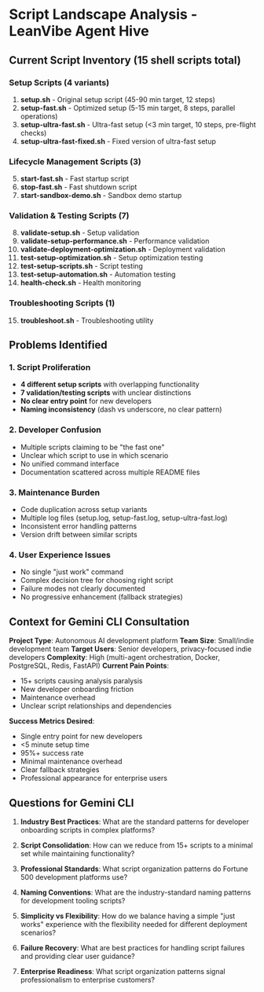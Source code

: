 # Script Landscape Analysis - LeanVibe Agent Hive

## Current Script Inventory (15 shell scripts total)

### Setup Scripts (4 variants)
1. **setup.sh** - Original setup script (45-90 min target, 12 steps)
2. **setup-fast.sh** - Optimized setup (5-15 min target, 8 steps, parallel operations)
3. **setup-ultra-fast.sh** - Ultra-fast setup (<3 min target, 10 steps, pre-flight checks)
4. **setup-ultra-fast-fixed.sh** - Fixed version of ultra-fast setup

### Lifecycle Management Scripts (3)
5. **start-fast.sh** - Fast startup script
6. **stop-fast.sh** - Fast shutdown script
7. **start-sandbox-demo.sh** - Sandbox demo startup

### Validation & Testing Scripts (7)
8. **validate-setup.sh** - Setup validation
9. **validate-setup-performance.sh** - Performance validation
10. **validate-deployment-optimization.sh** - Deployment validation
11. **test-setup-optimization.sh** - Setup optimization testing
12. **test-setup-scripts.sh** - Script testing
13. **test-setup-automation.sh** - Automation testing
14. **health-check.sh** - Health monitoring

### Troubleshooting Scripts (1)
15. **troubleshoot.sh** - Troubleshooting utility

## Problems Identified

### 1. Script Proliferation
- **4 different setup scripts** with overlapping functionality
- **7 validation/testing scripts** with unclear distinctions
- **No clear entry point** for new developers
- **Naming inconsistency** (dash vs underscore, no clear pattern)

### 2. Developer Confusion
- Multiple scripts claiming to be "the fast one"
- Unclear which script to use in which scenario
- No unified command interface
- Documentation scattered across multiple README files

### 3. Maintenance Burden
- Code duplication across setup variants
- Multiple log files (setup.log, setup-fast.log, setup-ultra-fast.log)
- Inconsistent error handling patterns
- Version drift between similar scripts

### 4. User Experience Issues
- No single "just work" command
- Complex decision tree for choosing right script
- Failure modes not clearly documented
- No progressive enhancement (fallback strategies)

## Context for Gemini CLI Consultation

**Project Type**: Autonomous AI development platform
**Team Size**: Small/indie development team
**Target Users**: Senior developers, privacy-focused indie developers
**Complexity**: High (multi-agent orchestration, Docker, PostgreSQL, Redis, FastAPI)
**Current Pain Points**: 
- 15+ scripts causing analysis paralysis
- New developer onboarding friction
- Maintenance overhead
- Unclear script relationships and dependencies

**Success Metrics Desired**:
- Single entry point for new developers
- <5 minute setup time
- 95%+ success rate
- Minimal maintenance overhead
- Clear fallback strategies
- Professional appearance for enterprise users

## Questions for Gemini CLI

1. **Industry Best Practices**: What are the standard patterns for developer onboarding scripts in complex platforms?

2. **Script Consolidation**: How can we reduce from 15+ scripts to a minimal set while maintaining functionality?

3. **Professional Standards**: What script organization patterns do Fortune 500 development platforms use?

4. **Naming Conventions**: What are the industry-standard naming patterns for development tooling scripts?

5. **Simplicity vs Flexibility**: How do we balance having a simple "just works" experience with the flexibility needed for different deployment scenarios?

6. **Failure Recovery**: What are best practices for handling script failures and providing clear user guidance?

7. **Enterprise Readiness**: What script organization patterns signal professionalism to enterprise customers?